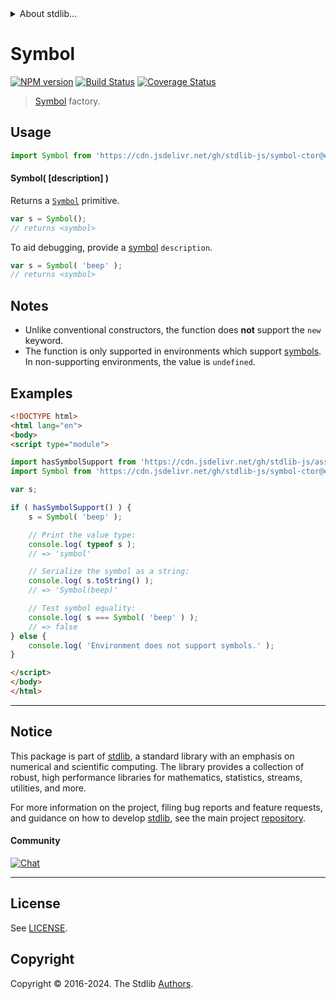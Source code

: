 <!--

@license Apache-2.0

Copyright (c) 2018 The Stdlib Authors.

Licensed under the Apache License, Version 2.0 (the "License");
you may not use this file except in compliance with the License.
You may obtain a copy of the License at

   http://www.apache.org/licenses/LICENSE-2.0

Unless required by applicable law or agreed to in writing, software
distributed under the License is distributed on an "AS IS" BASIS,
WITHOUT WARRANTIES OR CONDITIONS OF ANY KIND, either express or implied.
See the License for the specific language governing permissions and
limitations under the License.

-->


<details>
  <summary>
    About stdlib...
  </summary>
  <p>We believe in a future in which the web is a preferred environment for numerical computation. To help realize this future, we've built stdlib. stdlib is a standard library, with an emphasis on numerical and scientific computation, written in JavaScript (and C) for execution in browsers and in Node.js.</p>
  <p>The library is fully decomposable, being architected in such a way that you can swap out and mix and match APIs and functionality to cater to your exact preferences and use cases.</p>
  <p>When you use stdlib, you can be absolutely certain that you are using the most thorough, rigorous, well-written, studied, documented, tested, measured, and high-quality code out there.</p>
  <p>To join us in bringing numerical computing to the web, get started by checking us out on <a href="https://github.com/stdlib-js/stdlib">GitHub</a>, and please consider <a href="https://opencollective.com/stdlib">financially supporting stdlib</a>. We greatly appreciate your continued support!</p>
</details>

# Symbol

[![NPM version][npm-image]][npm-url] [![Build Status][test-image]][test-url] [![Coverage Status][coverage-image]][coverage-url] <!-- [![dependencies][dependencies-image]][dependencies-url] -->

> [Symbol][mdn-symbol] factory.

<!-- Section to include introductory text. Make sure to keep an empty line after the intro `section` element and another before the `/section` close. -->

<section class="intro">

</section>

<!-- /.intro -->

<!-- Package usage documentation. -->



<section class="usage">

## Usage

```javascript
import Symbol from 'https://cdn.jsdelivr.net/gh/stdlib-js/symbol-ctor@esm/index.mjs';
```

#### Symbol( \[description] )

Returns a [`Symbol`][mdn-symbol] primitive.

<!-- run-disable -->

<!-- eslint-disable symbol-description -->

```javascript
var s = Symbol();
// returns <symbol>
```

To aid debugging, provide a [symbol][mdn-symbol] `description`.

<!-- run-disable -->

```javascript
var s = Symbol( 'beep' );
// returns <symbol>
```

</section>

<!-- /.usage -->

<!-- Package usage notes. Make sure to keep an empty line after the `section` element and another before the `/section` close. -->

<section class="notes">

## Notes

-   Unlike conventional constructors, the function does **not** support the `new` keyword.
-   The function is only supported in environments which support [symbols][mdn-symbol]. In non-supporting environments, the value is `undefined`.

</section>

<!-- /.notes -->

<!-- Package usage examples. -->

<section class="examples">

## Examples

<!-- eslint no-undef: "error" -->

```html
<!DOCTYPE html>
<html lang="en">
<body>
<script type="module">

import hasSymbolSupport from 'https://cdn.jsdelivr.net/gh/stdlib-js/assert-has-symbol-support@esm/index.mjs';
import Symbol from 'https://cdn.jsdelivr.net/gh/stdlib-js/symbol-ctor@esm/index.mjs';

var s;

if ( hasSymbolSupport() ) {
    s = Symbol( 'beep' );

    // Print the value type:
    console.log( typeof s );
    // => 'symbol'

    // Serialize the symbol as a string:
    console.log( s.toString() );
    // => 'Symbol(beep)'

    // Test symbol equality:
    console.log( s === Symbol( 'beep' ) );
    // => false
} else {
    console.log( 'Environment does not support symbols.' );
}

</script>
</body>
</html>
```

</section>

<!-- /.examples -->

<!-- Section to include cited references. If references are included, add a horizontal rule *before* the section. Make sure to keep an empty line after the `section` element and another before the `/section` close. -->

<section class="references">

</section>

<!-- /.references -->

<!-- Section for related `stdlib` packages. Do not manually edit this section, as it is automatically populated. -->

<section class="related">

</section>

<!-- /.related -->

<!-- Section for all links. Make sure to keep an empty line after the `section` element and another before the `/section` close. -->


<section class="main-repo" >

* * *

## Notice

This package is part of [stdlib][stdlib], a standard library with an emphasis on numerical and scientific computing. The library provides a collection of robust, high performance libraries for mathematics, statistics, streams, utilities, and more.

For more information on the project, filing bug reports and feature requests, and guidance on how to develop [stdlib][stdlib], see the main project [repository][stdlib].

#### Community

[![Chat][chat-image]][chat-url]

---

## License

See [LICENSE][stdlib-license].


## Copyright

Copyright &copy; 2016-2024. The Stdlib [Authors][stdlib-authors].

</section>

<!-- /.stdlib -->

<!-- Section for all links. Make sure to keep an empty line after the `section` element and another before the `/section` close. -->

<section class="links">

[npm-image]: http://img.shields.io/npm/v/@stdlib/symbol-ctor.svg
[npm-url]: https://npmjs.org/package/@stdlib/symbol-ctor

[test-image]: https://github.com/stdlib-js/symbol-ctor/actions/workflows/test.yml/badge.svg?branch=main
[test-url]: https://github.com/stdlib-js/symbol-ctor/actions/workflows/test.yml?query=branch:main

[coverage-image]: https://img.shields.io/codecov/c/github/stdlib-js/symbol-ctor/main.svg
[coverage-url]: https://codecov.io/github/stdlib-js/symbol-ctor?branch=main

<!--

[dependencies-image]: https://img.shields.io/david/stdlib-js/symbol-ctor.svg
[dependencies-url]: https://david-dm.org/stdlib-js/symbol-ctor/main

-->

[chat-image]: https://img.shields.io/gitter/room/stdlib-js/stdlib.svg
[chat-url]: https://app.gitter.im/#/room/#stdlib-js_stdlib:gitter.im

[stdlib]: https://github.com/stdlib-js/stdlib

[stdlib-authors]: https://github.com/stdlib-js/stdlib/graphs/contributors

[umd]: https://github.com/umdjs/umd
[es-module]: https://developer.mozilla.org/en-US/docs/Web/JavaScript/Guide/Modules

[deno-url]: https://github.com/stdlib-js/symbol-ctor/tree/deno
[deno-readme]: https://github.com/stdlib-js/symbol-ctor/blob/deno/README.md
[umd-url]: https://github.com/stdlib-js/symbol-ctor/tree/umd
[umd-readme]: https://github.com/stdlib-js/symbol-ctor/blob/umd/README.md
[esm-url]: https://github.com/stdlib-js/symbol-ctor/tree/esm
[esm-readme]: https://github.com/stdlib-js/symbol-ctor/blob/esm/README.md
[branches-url]: https://github.com/stdlib-js/symbol-ctor/blob/main/branches.md

[stdlib-license]: https://raw.githubusercontent.com/stdlib-js/symbol-ctor/main/LICENSE

[mdn-symbol]: https://developer.mozilla.org/en-US/docs/Web/JavaScript/Reference/Global_Objects/Symbol

</section>

<!-- /.links -->
